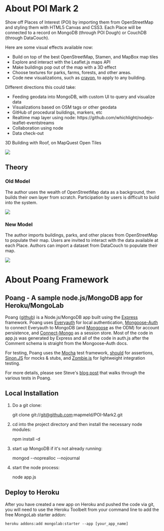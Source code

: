 # About POI Mark 2

Show off Places of Interest (POI) by importing them from OpenStreetMap and styling them with HTML5 Canvas and CSS3.
Each Place will be connected to a record on MongoDB (through POI Dough) or CouchDB (through DataCouch).

Here are some visual effects available now:
<ul>
<li>Build on top of the best OpenStreetMap, Stamen, and MapBox map tiles</li>
<li>Explore and interact with the Leaflet.js maps API</li>
<li>Make buildings pop out of the map with a 3D effect</li>
<li>Choose textures for parks, farms, forests, and other areas.</li>
<li>Code new visualizations, such as <a href='http://poimark2.herokuapp.com/kansas?id=4fc578ff59e0840100000005'>crayon</a>, to apply to any building.</li>
</ul>

Different directions this could take:
<ul>
<li>Feeding geodata into MongoDB, with custom UI to query and visualize data</li>
<li>Visualizations based on OSM tags or other geodata</li>
<li>GitHub of procedural buildings, markers, etc</li>
<li>Realtime map layer using node: https://github.com/whichlight/nodejs-leaflet-eventstreams</li>
<li>Collaboration using node</li>
<li>Data check-out</li>
</ul>

3D Building with Roof, on MapQuest Open Tiles

<img src="http://i.imgur.com/Bb9Ed.png"/>

## Theory

### Old Model
The author uses the wealth of OpenStreetMap data as a background, then builds their own layer from scratch.
Participation by users is difficult to build into the system.

<img src="http://i.imgur.com/FOwFW.png"/>

### New Model
The author imports buildings, parks, and other places from OpenStreetMap to populate their map.
Users are invited to interact with the data available at each Place.
Authors can import a dataset from DataCouch to populate their map.

<img src="http://i.imgur.com/5aQ9p.png"/>

# About Poang Framework

## Poang - A sample node.js/MongoDB app for Heroku/MongoLab

Poang ([github](https://github.com/BeyondFog/Poang)) is a Node.js/MongoDB app built using the [Express](http://expressjs.com/) framework. Poang uses [Everyauth](http://everyauth.com/) for local authentication, [Mongoose-Auth](https://github.com/bnoguchi/mongoose-auth) to connect Everyauth to MongoDB (and [Mongoose](http://mongoosejs.com/) as the ODM) for account persistence, and [Connect-Mongo](https://github.com/kcbanner/connect-mongo) as a session store. Most of the code in app.js was generated by Express and all of the code in auth.js after the Comment schema is straight from the Mongoose-Auth docs.

For testing, Poang uses the [Mocha](http://visionmedia.github.com/mocha/) test framework, [should](https://github.com/visionmedia/should.js) for assertions, [Sinon.JS](http://sinonjs.org/) for mocks & stubs, and [Zombie.js](http://zombie.labnotes.org/) for lightweight integration testing.

For more details, please see Steve's [blog post](http://blog.beyondfog.com/?p=222) that walks through the various tests in Poang.

## Local Installation
 
1) Do a git clone:

    git clone git://git@github.com:mapmeld/POI-Mark2.git
    
2) cd into the project directory and then install the necessary node modules:

    npm install -d

3) start up MongoDB if it's not already running:
  
    mongod --noprealloc --nojournal
    
4) start the node process:

    node app.js

## Deploy to Heroku

After you have created a new app on Heroku and pushed the code via git, you will need to use the Heroku Toolbelt from your command line to add the free MongoLab starter addon:

    heroku addons:add mongolab:starter --app [your_app_name]
